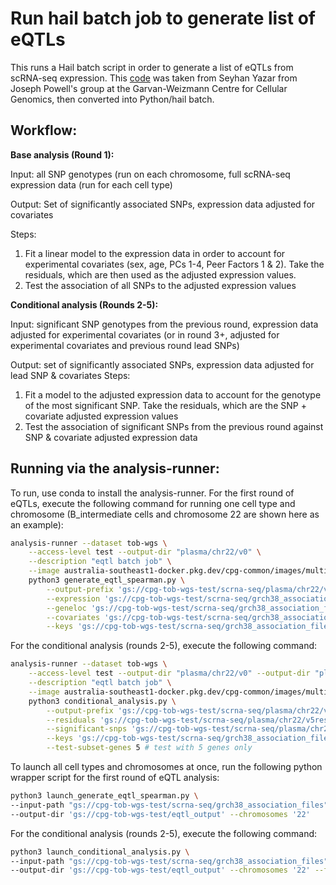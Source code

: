 # Run hail batch job to generate list of eQTLs

This runs a Hail batch script in order to generate a list of eQTLs from scRNA-seq expression. This [code](https://github.com/powellgenomicslab/onek1k_phase1/tree/main/single_cell_cis_eQTL_mapping) was taken from Seyhan Yazar from Joseph Powell's group at the Garvan-Weizmann Centre for Cellular Genomics, then converted into Python/hail batch. 

## Workflow:

**Base analysis (Round 1):**

Input: all SNP genotypes (run on each chromosome, full scRNA-seq expression data (run for each cell type)

Output: Set of significantly associated SNPs, expression data adjusted for covariates

Steps:
1. Fit a linear model to the expression data in order to account for experimental covariates (sex, age, PCs 1-4, Peer Factors 1 & 2). Take the residuals, which are then used as the adjusted expression values.
2. Test the association of all SNPs to the adjusted expression values

**Conditional analysis (Rounds 2-5):**

Input: significant SNP genotypes from the previous round, expression data adjusted for experimental covariates (or in round 3+, adjusted for experimental covariates and previous round lead SNPs)

Output: set of significantly associated SNPs, expression data adjusted for lead SNP & covariates
Steps:
1. Fit a model to the adjusted expression data to account for the genotype of the most significant SNP. Take the residuals, which are the SNP + covariate adjusted expression values
2. Test the association of significant SNPs from the previous round against SNP & covariate adjusted expression data

## Running via the analysis-runner:

To run, use conda to install the analysis-runner. For the first round of eQTLs, execute the following command for running one cell type and chromosome (B_intermediate cells and chromosome 22 are shown here as an example):

```sh
analysis-runner --dataset tob-wgs \
    --access-level test --output-dir "plasma/chr22/v0" \
    --description "eqtl batch job" \
    --image australia-southeast1-docker.pkg.dev/cpg-common/images/multipy:0.16 \
    python3 generate_eqtl_spearman.py \
        --output-prefix 'gs://cpg-tob-wgs-test/scrna-seq/plasma/chr22/v0' \
        --expression 'gs://cpg-tob-wgs-test/scrna-seq/grch38_association_files/expression_files/B_intermediate_expression.tsv' \
        --geneloc 'gs://cpg-tob-wgs-test/scrna-seq/grch38_association_files/gene_location_files/GRCh38_geneloc_chr22.tsv' \
        --covariates 'gs://cpg-tob-wgs-test/scrna-seq/grch38_association_files/covariates_files/B_intermediate_peer_factors_file.txt' \
        --keys 'gs://cpg-tob-wgs-test/scrna-seq/grch38_association_files/OneK1K_CPG_IDs.tsv'
```

For the conditional analysis (rounds 2-5), execute the following command:

```sh
analysis-runner --dataset tob-wgs \
    --access-level test --output-dir "plasma/chr22/v0" --output-dir "plasma/chr22/v0" \
    --description "eqtl batch job" \
    --image australia-southeast1-docker.pkg.dev/cpg-common/images/multipy:0.16 \
    python3 conditional_analysis.py \
        --output-prefix 'gs://cpg-tob-wgs-test/scrna-seq/plasma/chr22/v5' \
        --residuals 'gs://cpg-tob-wgs-test/scrna-seq/plasma/chr22/v5residual_df.tsv' \
        --significant-snps 'gs://cpg-tob-wgs-test/scrna-seq/plasma/chr22/v5correlation_results.csv' \
        --keys 'gs://cpg-tob-wgs-test/scrna-seq/grch38_association_files/OneK1K_CPG_IDs.tsv' \
        --test-subset-genes 5 # test with 5 genes only
```

To launch all cell types and chromosomes at once, run the following python wrapper script for the first round of eQTL analysis:

```sh
python3 launch_generate_eqtl_spearman.py \
--input-path "gs://cpg-tob-wgs-test/scrna-seq/grch38_association_files" \
--output-dir 'gs://cpg-tob-wgs-test/eqtl_output' --chromosomes '22'
```

For the conditional analysis (rounds 2-5), execute the following command:

```sh
python3 launch_conditional_analysis.py \
--input-path "gs://cpg-tob-wgs-test/scrna-seq/grch38_association_files" \
--output-dir 'gs://cpg-tob-wgs-test/eqtl_output' --chromosomes '22' --first-round-path 'gs://cpg-tob-wgs-test/eqtl_output/'
```
